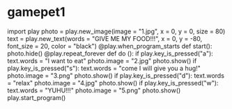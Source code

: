 # gamepet1
import play photo = play.new_image(image = "1.jpg", x = 0, y = 0, size = 80) text = play.new_text(words = "GIVE ME MY FOOD!!!", x = 0, y = -80, font_size = 20, color = "black")  @play.when_program_starts def start():   photo.hide()  @play.repeat_forever def do ():   if play.key_is_pressed("a"):     text.words = "I want to eat"     photo.image = "2.jpg"     photo.show()    if play.key_is_pressed("s"):     text.words = "come I will give you a hug!"     photo.image = "3.png"     photo.show()    if play.key_is_pressed("d"):     text.words = "relax"     photo.image = "4.jpg"     photo.show()    if play.key_is_pressed("w"):     text.words = "YUHU!!!"     photo.image = "5.png"     photo.show()  play.start_program()
